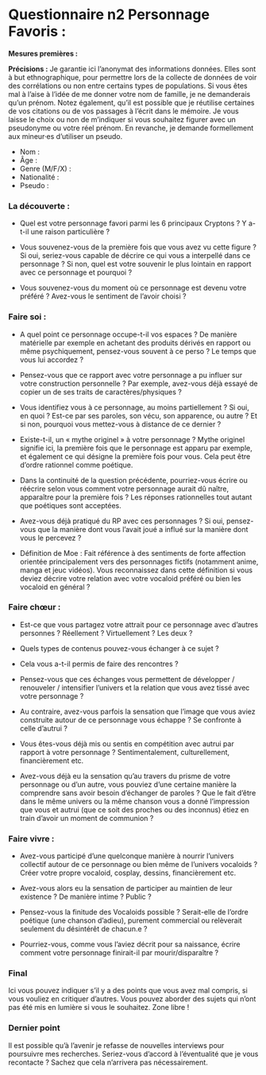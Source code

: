 # Questionnaire n2 Personnage Favoris :

**Mesures premières :**

**Précisions :** Je garantie ici l’anonymat des informations données. Elles sont à but ethnographique, pour permettre lors de la collecte de données de voir des corrélations ou non entre certains types de populations. Si vous êtes mal à l’aise à l’idée de me donner votre nom de famille, je ne demanderais qu’un prénom.
Notez également, qu’il est possible que je réutilise certaines de vos citations ou de vos passages à l’écrit dans le mémoire. Je vous laisse le choix ou non de m’indiquer si vous souhaitez figurer avec un pseudonyme ou votre réel prénom. En revanche, je demande formellement aux mineur·es d’utiliser un pseudo.
- Nom :
- Âge :
- Genre (M/F/X) :
- Nationalité :
- Pseudo :

### La découverte :
- Quel est votre personnage favori parmi les 6 principaux Cryptons ? Y a-t-il une raison particulière ?

- Vous souvenez-vous de la première fois que vous avez vu cette figure ? Si oui, seriez-vous capable de décrire ce qui vous a interpellé dans ce personnage ? Si non, quel est votre souvenir le plus lointain en rapport avec ce personnage et pourquoi ?

- Vous souvenez-vous du moment où ce personnage est devenu votre préféré ? Avez-vous le sentiment de l’avoir choisi ?


### Faire soi :
- A quel point ce personnage occupe-t-il vos espaces ? De manière matérielle par exemple en achetant des produits dérivés en rapport ou même psychiquement, pensez-vous souvent à ce perso ? Le temps que vous lui accordez ?
- Pensez-vous que ce rapport avec votre personnage a pu influer sur votre construction personnelle ? Par exemple, avez-vous déjà essayé de copier un de ses traits de caractères/physiques ?
- Vous identifiez vous à ce personnage, au moins partiellement ? Si oui, en quoi ? Est-ce par ses paroles, son vécu, son apparence, ou autre ? Et si non, pourquoi vous mettez-vous à distance de ce dernier ?

- Existe-t-il, un « mythe originel » à votre personnage ? Mythe originel signifie ici, la première fois que le personnage est apparu par exemple, et également ce qui désigne la première fois pour vous. Cela peut être d’ordre rationnel comme poétique.

- Dans la continuité de la question précédente, pourriez-vous écrire ou réécrire selon vous comment votre personnage aurait dû naître, apparaître pour la première fois ? Les réponses rationnelles tout autant que poétiques sont acceptées.

- Avez-vous déjà pratiqué du RP avec ces personnages ? Si oui, pensez-vous que la manière dont vous l’avait joué a influé sur la manière dont vous le percevez ?

- Définition de Moe : Fait référence à des sentiments de forte affection orientée principalement vers des personnages fictifs (notamment anime, manga et jeuc vidéos). Vous reconnaissez dans cette définition si vous deviez décrire votre relation avec votre vocaloid préféré ou bien les vocaloid en général ?


### Faire chœur :
- Est-ce que vous partagez votre attrait pour ce personnage avec d’autres personnes ? Réellement ? Virtuellement ? Les deux ?

- Quels types de contenus pouvez-vous échanger à ce sujet ?

- Cela vous a-t-il permis de faire des rencontres ?

- Pensez-vous que ces échanges vous permettent de développer / renouveler / intensifier l’univers et la relation que vous avez tissé avec votre personnage ?

- Au contraire, avez-vous parfois la sensation que l’image que vous aviez construite autour de ce personnage vous échappe ? Se confronte à celle d’autrui ?

- Vous êtes-vous déjà mis ou sentis en compétition avec autrui par rapport à votre personnage ? Sentimentalement, culturellement, financièrement etc.
- Avez-vous déjà eu la sensation qu’au travers du prisme de votre personnage ou d’un autre, vous pouviez d’une certaine manière la comprendre sans avoir besoin d’échanger de paroles ? Que le fait d’être dans le même univers ou la même chanson vous a donné l’impression que vous et autrui (que ce soit des proches ou des inconnus) étiez en train d’avoir un moment de communion ?


### Faire vivre :
- Avez-vous participé d’une quelconque manière à nourrir l’univers collectif autour de ce personnage ou bien même de l’univers vocaloids ? Créer votre propre vocaloid, cosplay, dessins, financièrement etc.

- Avez-vous alors eu la sensation de participer au maintien de leur existence ? De manière intime ? Public ?

- Pensez-vous la finitude des Vocaloids possible ? Serait-elle de l’ordre poétique (une chanson d’adieu), purement commercial ou relèverait seulement du désintérêt de chacun.e ?

- Pourriez-vous, comme vous l’aviez décrit pour sa naissance, écrire comment votre personnage finirait-il par mourir/disparaître ?



### Final
Ici vous pouvez indiquer s’il y a des points que vous avez mal compris, si vous vouliez en critiquer d’autres. Vous pouvez aborder des sujets qui n’ont pas été mis en lumière si vous le souhaitez. Zone libre !

### Dernier point
Il est possible qu’à l’avenir je refasse de nouvelles interviews pour poursuivre mes recherches. Seriez-vous d’accord à l’éventualité que je vous recontacte ? Sachez que cela n’arrivera pas nécessairement.
